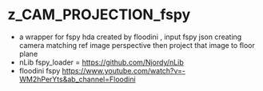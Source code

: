 # z_CAM_PROJECTION_fspy

- a wrapper for fspy hda created  by floodini , input fspy json creating camera matching ref image perspective then project that image to floor plane
- nLib fspy_loader = https://github.com/Njordy/nLib
- floodini fspy https://www.youtube.com/watch?v=-WM2hPerYts&ab_channel=Floodini